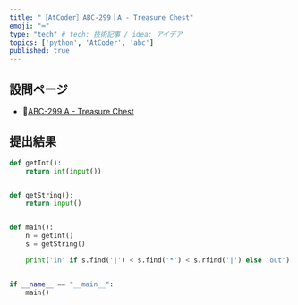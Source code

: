 ```yaml
---
title: "［AtCoder］ABC-299｜A - Treasure Chest"
emoji: "⌨️"
type: "tech" # tech: 技術記事 / idea: アイデア
topics: ['python', 'AtCoder', 'abc']
published: true
---
```


## 設問ページ

- 🔗[ABC-299 A - Treasure Chest](https://atcoder.jp/contests/abc299/tasks/abc299_a)

## 提出結果

```python
def getInt():
    return int(input())


def getString():
    return input()


def main():
    n = getInt()
    s = getString()

    print('in' if s.find('|') < s.find('*') < s.rfind('|') else 'out')


if __name__ == "__main__":
    main()
```
